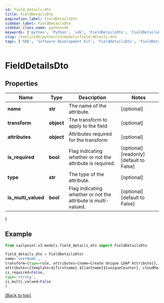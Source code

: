 ```yaml
---
id: field-details-dto
title: FieldDetailsDto
pagination_label: FieldDetailsDto
sidebar_label: FieldDetailsDto
sidebar_class_name: pythonsdk
keywords: ['python', 'Python', 'sdk', 'FieldDetailsDto', 'FieldDetailsDto']
slug: /tools/sdk/python/v3/models/field-details-dto
tags: ['SDK', 'Software Development Kit', 'FieldDetailsDto', 'FieldDetailsDto']
---
```


# FieldDetailsDto

## Properties

| Name | Type | Description | Notes |
| --- | --- | --- | --- |
| **name** | **str** | The name of the attribute. | [optional] |
| **transform** | **object** | The transform to apply to the field | [optional] |
| **attributes** | **object** | Attributes required for the transform | [optional] |
| **is_required** | **bool** | Flag indicating whether or not the attribute is required. | [optional] [readonly] [default to False] |
| **type** | **str** | The type of the attribute. | [optional] |
| **is_multi_valued** | **bool** | Flag indicating whether or not the attribute is multi-valued. | [optional] [default to False] |

}

## Example

```python
from sailpoint.v3.models.field_details_dto import FieldDetailsDto

field_details_dto = FieldDetailsDto(
name='userName',
transform={type=rule, attributes={name=Create Unique LDAP Attribute}},
attributes={template=${firstname}.${lastname}${uniqueCounter}, cloudMaxUniqueChecks=50, cloudMaxSize=20, cloudRequired=true},
is_required=False,
type='string',
is_multi_valued=False
)

```

[[Back to top]](#)
